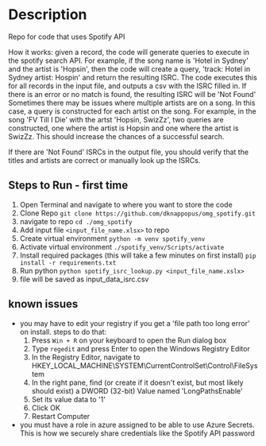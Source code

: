 # Description
Repo for code that uses Spotify API

How it works: given a record, the code will generate queries to execute in the spotify search API. For example, if the song name is 'Hotel in Sydney' and the artist is 'Hopsin', then the code will create a query, 'track: Hotel in Sydney artist: Hospin' and return the resulting ISRC. The code executes this for all records in the input file, and outputs a csv with the ISRC filled in. If there is an error or no match is found, the resulting ISRC will be 'Not Found'
Sometimes there may be issues where multiple artists are on a song. In this case, a query is constructed for each artist on the song. For example, in the song 'FV Till I Die' with the artst 'Hopsin, SwizZz', two queries are constructed, one where the artist is Hopsin and one where the artist is SwizZz. This should increase the chances of a successful search.

If there are 'Not Found' ISRCs in the output file, you should verify that the titles and artists are correct or manually look up the ISRCs.

## Steps to Run - first time
1) Open Terminal and navigate to where you want to store the code
2) Clone Repo `git clone https://github.com/dknappopus/omg_spotify.git`
3) navigate to repo `cd ./omg_spotify`
4) Add input file `<input_file_name.xlsx>` to repo
5) Create virtual environment
   `python -m venv spotify_venv`
6) Activate virtual environment
   `./spotify_venv/Scripts/activate`
7) Install required packages (this will take a few minutes on first install)
    `pip install -r requirements.txt`
8) Run python
    `python spotify_isrc_lookup.py <input_file_name.xslx>`
9) file will be saved as input_data_isrc.csv

## known issues
- you may have to edit your registry if you get a 'file path too long error' on install. steps to do that:
  1) Press `Win + R` on your keyboard to open the Run dialog box
  2) Type `regedit` and press Enter to open the Windows Registry Editor
  3) In the Registry Editor, navigate to HKEY_LOCAL_MACHINE\SYSTEM\CurrentControlSet\Control\FileSystem
  4) In the right pane, find (or create if it doesn't exist, but most likely should exist) a DWORD (32-bit) Value named 'LongPathsEnable'
  5) Set its value data to '1'
  6) Click OK
  7) Restart Computer
- you must have a role in azure assigned to be able to use Azure Secrets. This is how we securely share credentials like the Spotify API password
